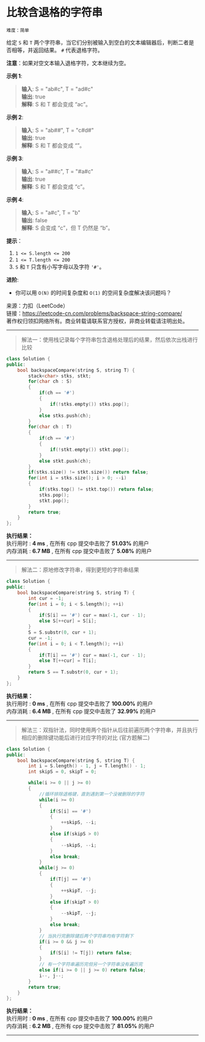# 比较含退格的字符串 #  
`难度：简单` 

给定 `S` 和 `T` 两个字符串，当它们分别被输入到空白的文本编辑器后，判断二者是否相等，并返回结果。 `#` 代表退格字符。  

**注意**：如果对空文本输入退格字符，文本继续为空。  

**示例 1**:  
>**输入**: S = "ab#c", T = "ad#c"  
>**输出**: true  
>**解释**: S 和 T 都会变成 “ac”。  

**示例 2**:  
>**输入**: S = "ab##", T = "c#d#"  
>**输出**: true  
>**解释**: S 和 T 都会变成 “”。  

**示例 3**:  
>**输入**: S = "a##c", T = "#a#c"  
>**输出**: true  
>**解释**: S 和 T 都会变成 “c”。  

**示例 4**:  
>**输入**: S = "a#c", T = "b"  
>**输出**: false  
>**解释**: S 会变成 “c”，但 T 仍然是 “b”。  

**提示**：  
1. `1 <= S.length <= 200`  
2. `1 <= T.length <= 200`  
3. `S` 和 `T` 只含有小写字母以及字符 `'#'`。  

**进阶**:   
- 你可以用 `O(N)` 的时间复杂度和 `O(1)` 的空间复杂度解决该问题吗？  

来源：力扣（LeetCode）  
链接：https://leetcode-cn.com/problems/backspace-string-compare/  
著作权归领扣网络所有。商业转载请联系官方授权，非商业转载请注明出处。  

---  
>解法一：使用栈记录每个字符串包含退格处理后的结果，然后依次出栈进行比较  

```C++  
class Solution {
public:
    bool backspaceCompare(string S, string T) {
        stack<char> stks, stkt;
        for(char ch : S)
        {
            if(ch == '#')
            {
                if(!stks.empty()) stks.pop();
            }
            else stks.push(ch);
        }
        for(char ch : T)
        {
            if(ch == '#')
            {
                if(!stkt.empty()) stkt.pop();
            }
            else stkt.push(ch);
        }
        if(stks.size() != stkt.size()) return false;
        for(int i = stks.size(); i > 0; --i)
        {
            if(stks.top() != stkt.top()) return false;
            stks.pop();
            stkt.pop();
        }
        return true;
    }
};
```  

**执行结果：**  
执行用时 : **4 ms** , 在所有 cpp 提交中击败了 **51.03%** 的用户  
内存消耗 : **6.7 MB** , 在所有 cpp 提交中击败了 **5.08%** 的用户  

---  
>解法二：原地修改字符串，得到更短的字符串结果  

```C++  
class Solution {
public:
    bool backspaceCompare(string S, string T) {
        int cur = -1;
        for(int i = 0; i < S.length(); ++i)
        {
            if(S[i] == '#') cur = max(-1, cur - 1);
            else S[++cur] = S[i];
        }
        S = S.substr(0, cur + 1);
        cur = -1;
        for(int i = 0; i < T.length(); ++i)
        {
            if(T[i] == '#') cur = max(-1, cur - 1);
            else T[++cur] = T[i];
        }
        return S == T.substr(0, cur + 1);
    }
};
```  

**执行结果：**  
执行用时 : **0 ms** , 在所有 cpp 提交中击败了 **100.00%** 的用户  
内存消耗 : **6.4 MB** , 在所有 cpp 提交中击败了 **32.99%** 的用户  

---  
>解法三：双指针法，同时使用两个指针从后往前遍历两个字符串，并且执行相应的删除键功能后进行对应字符的对比 (官方题解二)  

```C++  
class Solution {
public:
    bool backspaceCompare(string S, string T) {
        int i = S.length() - 1, j = T.length() - 1;
        int skipS = 0, skipT = 0;

        while(i >= 0 || j >= 0)
        {
            //循环排除退格键，直到遇到第一个没被删除的字符
            while(i >= 0)
            {
                if(S[i] == '#')
                {
                    ++skipS, --i;
                }
                else if(skipS > 0)
                {
                    --skipS, --i;
                }
                else break;
            }
            while(j >= 0)
            {
                if(T[j] == '#')
                {
                    ++skipT, --j;
                }
                else if(skipT > 0)
                {
                    --skipT, --j;
                }
                else break;
            }
            // 当执行完删除键后两个字符串均有字符剩下
            if(i >= 0 && j >= 0)
            {
                if(S[i] != T[j]) return false;
            }
            // 有一个字符串遍历完但另一个字符串没有遍历完
            else if(i >= 0 || j >= 0) return false;
            i--, j--;
        }
        return true;
    }
};
```  

**执行结果：**  
执行用时 : **0 ms** , 在所有 cpp 提交中击败了 **100.00%** 的用户  
内存消耗 : **6.2 MB** , 在所有 cpp 提交中击败了 **81.05%** 的用户  

---  